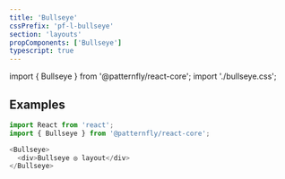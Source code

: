 ```yaml
---
title: 'Bullseye'
cssPrefix: 'pf-l-bullseye'
section: 'layouts'
propComponents: ['Bullseye']
typescript: true 
---
```


import { Bullseye } from '@patternfly/react-core';
import './bullseye.css';

## Examples
```js title=Basic
import React from 'react';
import { Bullseye } from '@patternfly/react-core';

<Bullseye>
  <div>Bullseye ◎ layout</div>
</Bullseye>
```
